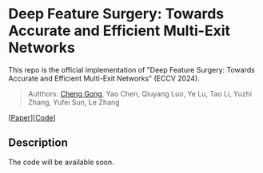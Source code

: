 # Deep Feature Surgery: Towards Accurate and Efficient Multi-Exit Networks

This repo is the official implementation of "Deep Feature Surgery: Towards Accurate and Efficient Multi-Exit Networks" (ECCV 2024).
> Autthors: [Cheng Gong](https://scholar.google.com/citations?user=SOUobmQAAAAJ), Yao Chen, Qiuyang Luo, Ye Lu, Tao Li, Yuzhi Zhang, Yufei Sun, Le Zhang

[[Paper](https://arxiv.org/abs/2407.13986)][[Code](https://github.com/GongCheng1919/dfs)]

## Description
The code will be available soon. 
